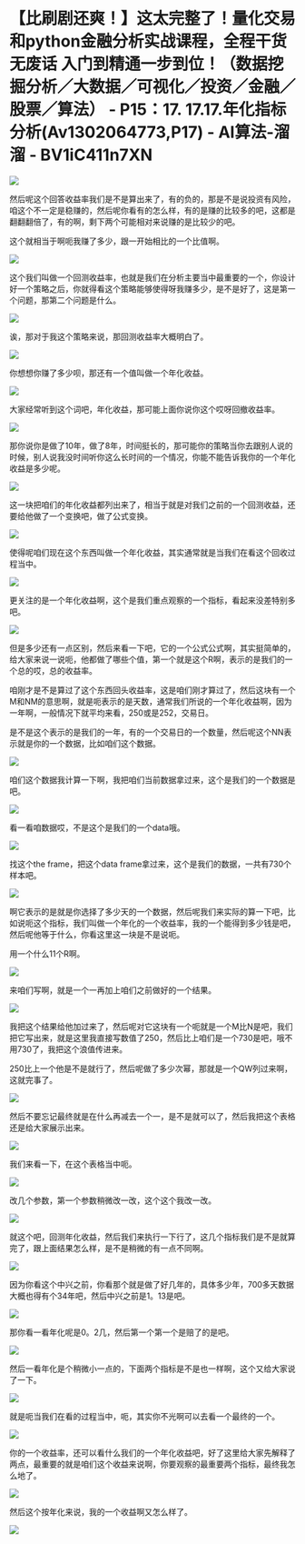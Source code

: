# 【比刷剧还爽！】这太完整了！量化交易和python金融分析实战课程，全程干货无废话 入门到精通一步到位！（数据挖掘分析／大数据／可视化／投资／金融／股票／算法） - P15：17. 17.17.年化指标分析(Av1302064773,P17) - AI算法-溜溜 - BV1iC411n7XN

![](img/28aec50f13c7fbbfb0d5c2a47ce719bc_0.png)

然后呢这个回答收益率我们是不是算出来了，有的负的，那是不是说投资有风险，咱这个不一定是稳赚的，然后呢你看有的怎么样，有的是赚的比较多的吧，这都是翻翻翻倍了，有的啊，剩下两个可能相对来说赚的是比较少的吧。

这个就相当于啊呃我赚了多少，跟一开始相比的一个比值啊。

![](img/28aec50f13c7fbbfb0d5c2a47ce719bc_2.png)

这个我们叫做一个回测收益率，也就是我们在分析主要当中最重要的一个，你设计好一个策略之后，你就得看这个策略能够使得呀我赚多少，是不是好了，这是第一个问题，那第二个问题是什么。



![](img/28aec50f13c7fbbfb0d5c2a47ce719bc_4.png)

诶，那对于我这个策略来说，那回测收益率大概明白了。

![](img/28aec50f13c7fbbfb0d5c2a47ce719bc_6.png)

你想想你赚了多少呗，那还有一个值叫做一个年化收益。

![](img/28aec50f13c7fbbfb0d5c2a47ce719bc_8.png)

大家经常听到这个词吧，年化收益，那可能上面你说你这个哎呀回撤收益率。

![](img/28aec50f13c7fbbfb0d5c2a47ce719bc_10.png)

那你说你是做了10年，做了8年，时间挺长的，那可能你的策略当你去跟别人说的时候，别人说我没时间听你这么长时间的一个情况，你能不能告诉我你的一个年化收益是多少呢。



![](img/28aec50f13c7fbbfb0d5c2a47ce719bc_12.png)

这一块把咱们的年化收益都列出来了，相当于就是对我们之前的一个回测收益，还要给他做了一个变换吧，做了公式变换。



![](img/28aec50f13c7fbbfb0d5c2a47ce719bc_14.png)

使得呢咱们现在这个东西叫做一个年化收益，其实通常就是当我们在看这个回收过程当中。

![](img/28aec50f13c7fbbfb0d5c2a47ce719bc_16.png)

更关注的是一个年化收益啊，这个是我们重点观察的一个指标，看起来没差特别多吧。

![](img/28aec50f13c7fbbfb0d5c2a47ce719bc_18.png)

但是多少还有一点区别，然后来看一下吧，它的一个公式公式啊，其实挺简单的，给大家来说一说呃，他都做了哪些个值，第一个就是这个R啊，表示的是我们的一个总的哎，总的收益率。

咱刚才是不是算过了这个东西回头收益率，这是咱们刚才算过了，然后这块有一个M和NM的意思啊，就是呃表示的是天数，通常我们所说的一个年化收益啊，因为一年啊，一般情况下就平均来看，250或是252，交易日。

是不是这个表示的是我们的一年，有的一个交易日的一个数量，然后呢这个NN表示就是你的一个数据，比如咱们这个数据。



![](img/28aec50f13c7fbbfb0d5c2a47ce719bc_20.png)

咱们这个数据我计算一下啊，我把咱们当前数据拿过来，这个是我们的一个数据是吧。

![](img/28aec50f13c7fbbfb0d5c2a47ce719bc_22.png)

看一看咱数据哎，不是这个是我们的一个data哦。

![](img/28aec50f13c7fbbfb0d5c2a47ce719bc_24.png)

找这个the frame，把这个data frame拿过来，这个是我们的数据，一共有730个样本吧。

![](img/28aec50f13c7fbbfb0d5c2a47ce719bc_26.png)

啊它表示的是就是你选择了多少天的一个数据，然后呢我们来实际的算一下吧，比如说呃这个指标，我们叫做一个年化的一个收益率，我的一个能得到多少钱是吧，然后呢他等于什么，你看这里这一块是不是说呃。

用一个什么11个R啊。

![](img/28aec50f13c7fbbfb0d5c2a47ce719bc_28.png)

来咱们写啊，就是一个一再加上咱们之前做好的一个结果。

![](img/28aec50f13c7fbbfb0d5c2a47ce719bc_30.png)

我把这个结果给他加过来了，然后呢对它这块有一个呃就是一个M比N是吧，我们把它写出来，就是这里我直接写数值了250，然后比上咱们是一个730是吧，哦不用730了，我把这个浪值传进来。

250比上一个他是不是就行了，然后呢做了多少次幂，那就是一个QW列过来啊，这就完事了。

![](img/28aec50f13c7fbbfb0d5c2a47ce719bc_32.png)

然后不要忘记最终就是在什么再减去一个一，是不是就可以了，然后我把这个表格还是给大家展示出来。

![](img/28aec50f13c7fbbfb0d5c2a47ce719bc_34.png)

我们来看一下，在这个表格当中呃。

![](img/28aec50f13c7fbbfb0d5c2a47ce719bc_36.png)

改几个参数，第一个参数稍微改一改，这个这个我改一改。

![](img/28aec50f13c7fbbfb0d5c2a47ce719bc_38.png)

就这个吧，回测年化收益，然后我们来执行一下行了，这几个指标我们是不是就算完了，跟上面结果怎么样，是不是稍微的有一点不同啊。



![](img/28aec50f13c7fbbfb0d5c2a47ce719bc_40.png)

因为你看这个中兴之前，你看那个就是做了好几年的，具体多少年，700多天数据大概也得有个34年吧，然后中兴之前是1。13是吧。



![](img/28aec50f13c7fbbfb0d5c2a47ce719bc_42.png)

那你看一看年化呢是0。2几，然后第一个第一个是赔了的是吧。

![](img/28aec50f13c7fbbfb0d5c2a47ce719bc_44.png)

然后一看年化是个稍微小一点的，下面两个指标是不是也一样啊，这个又给大家说了一下。

![](img/28aec50f13c7fbbfb0d5c2a47ce719bc_46.png)

就是呃当我们在看的过程当中，呃，其实你不光啊可以去看一个最终的一个。

![](img/28aec50f13c7fbbfb0d5c2a47ce719bc_48.png)

你的一个收益率，还可以看什么我们的一个年化收益吧，好了这里给大家先解释了两点，最重要的就是咱们这个收益来说啊，你要观察的最重要两个指标，最终我怎么地了。



![](img/28aec50f13c7fbbfb0d5c2a47ce719bc_50.png)

然后这个按年化来说，我的一个收益啊又怎么样了。

![](img/28aec50f13c7fbbfb0d5c2a47ce719bc_52.png)